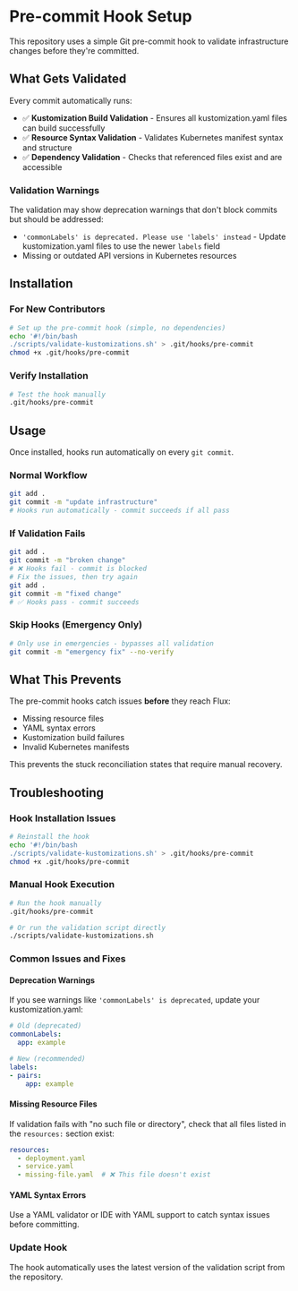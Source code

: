 # Pre-commit Hook Setup

This repository uses a simple Git pre-commit hook to validate infrastructure changes before they're committed.

## What Gets Validated

Every commit automatically runs:

- ✅ **Kustomization Build Validation** - Ensures all kustomization.yaml files can build successfully
- ✅ **Resource Syntax Validation** - Validates Kubernetes manifest syntax and structure
- ✅ **Dependency Validation** - Checks that referenced files exist and are accessible

### Validation Warnings

The validation may show deprecation warnings that don't block commits but should be addressed:

- `'commonLabels' is deprecated. Please use 'labels' instead` - Update kustomization.yaml files to use the newer `labels` field
- Missing or outdated API versions in Kubernetes resources

## Installation

### For New Contributors

```bash
# Set up the pre-commit hook (simple, no dependencies)
echo '#!/bin/bash
./scripts/validate-kustomizations.sh' > .git/hooks/pre-commit
chmod +x .git/hooks/pre-commit
```

### Verify Installation

```bash
# Test the hook manually
.git/hooks/pre-commit
```

## Usage

Once installed, hooks run automatically on every `git commit`. 

### Normal Workflow
```bash
git add .
git commit -m "update infrastructure"
# Hooks run automatically - commit succeeds if all pass
```

### If Validation Fails
```bash
git add .
git commit -m "broken change"
# ❌ Hooks fail - commit is blocked
# Fix the issues, then try again
git add .
git commit -m "fixed change"
# ✅ Hooks pass - commit succeeds
```

### Skip Hooks (Emergency Only)
```bash
# Only use in emergencies - bypasses all validation
git commit -m "emergency fix" --no-verify
```

## What This Prevents

The pre-commit hooks catch issues **before** they reach Flux:

- Missing resource files
- YAML syntax errors  
- Kustomization build failures
- Invalid Kubernetes manifests

This prevents the stuck reconciliation states that require manual recovery.

## Troubleshooting

### Hook Installation Issues
```bash
# Reinstall the hook
echo '#!/bin/bash
./scripts/validate-kustomizations.sh' > .git/hooks/pre-commit
chmod +x .git/hooks/pre-commit
```

### Manual Hook Execution
```bash
# Run the hook manually
.git/hooks/pre-commit

# Or run the validation script directly
./scripts/validate-kustomizations.sh
```

### Common Issues and Fixes

#### Deprecation Warnings
If you see warnings like `'commonLabels' is deprecated`, update your kustomization.yaml:

```yaml
# Old (deprecated)
commonLabels:
  app: example

# New (recommended)
labels:
- pairs:
    app: example
```

#### Missing Resource Files
If validation fails with "no such file or directory", check that all files listed in the `resources:` section exist:

```yaml
resources:
  - deployment.yaml
  - service.yaml
  - missing-file.yaml  # ❌ This file doesn't exist
```

#### YAML Syntax Errors
Use a YAML validator or IDE with YAML support to catch syntax issues before committing.

### Update Hook
The hook automatically uses the latest version of the validation script from the repository.